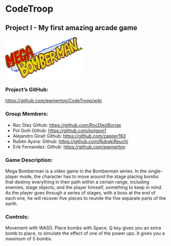 # CodeTroop
## Project I - My first amazing arcade game

![](https://github.com/ewmerton/CodeTroop/blob/main/Project_7_Solution/Game/Assets/Mega_bomberman_logo.png?raw=true)

### Project’s GitHub:

https://github.com/ewmerton/CodeTroop/wiki

### Group Members:

-	Roc Díez
  Github: https://github.com/RocDiezBorras
-	Pol Goñi
  Github: https://github.com/polgoni1
-	Alejandro Giralt
  Github: https://github.com/zapper163
-	Rubén Ayora: 
  Github:  https://github.com/RubokiReuchi
-	Erik Fernandez:
  Github: https://github.com/ewmerton



### Game Description:

Mega Bomberman is a video game in the Bomberman series. In the single-player mode, the character has to move around the stage placing bombs that destroy everything in their path within a certain range, including enemies, stage objects, and the player himself, something to keep in mind. As the player goes through a series of stages, with a boss at the end of each one, he will recover five pieces to reunite the five separate parts of the earth.



### Controls:

Movement with WASD.
Place bombs with Space.
Q key gives you an extra bomb to place, to simulate the effect of one of the power ups. It gives you a maximum of 5 bombs.
